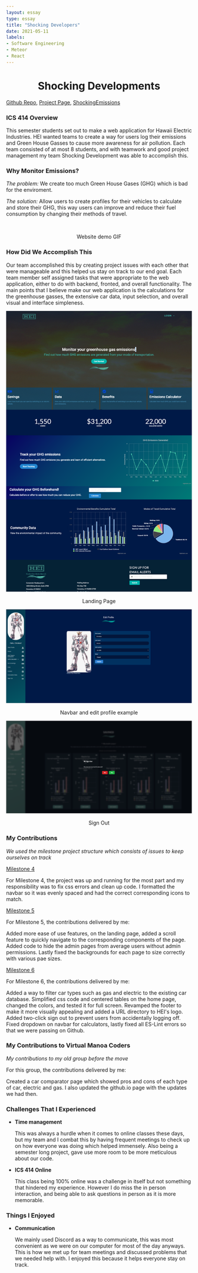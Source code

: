 ```yaml
---
layout: essay
type: essay
title: "Shocking Developers"
date: 2021-05-11
labels:
- Software Engineering
- Meteor
- React
---
```


<h1 style="text-align:center">Shocking Developments</h1>

[Github Repo](https://github.com/shocking-development/shockingdevelopment), 
[Project Page](https://shocking-development.github.io/),
[ShockingEmissions](https://shockingemissions.xyz/)

### ICS 414 Overview
This semester students set out to make a web application for Hawaii Electric Industries. HEI wanted teams to create a way for users log their emissions and Green House Gasses to cause more awareness for air pollution. Each team consisted of at most 8 students, and with teamwork and good project management my team Shocking Development was able to accomplish this.

### Why Monitor Emissions?
*The problem:*
We create too much Green House Gases (GHG) which is bad for the enviroment.

*The solution:* Allow users to create profiles for their vehicles to calculate and store their GHG, this way users can improve and reduce their fuel consumption by changing their methods of travel.

<img class="ui massive centered floated rounded image" src="/images/webDemo.gif" alt="">
<p style="text-align:center">Website demo GIF</p>

### How Did We Accomplish This
Our team accomplished this by creating project issues with each other that were manageable and this helped us stay on track to our end goal. Each team member self assigned tasks that were appropriate to the web application, either to do with backend, fronted, and overall functionality. The main points that I believe make our web application is the calculations for the greenhouse gasses, the extensive car data, input selection, and overall visual and interface simpleness.

<img class="ui massive centered floated rounded image" src="/images/landingPageM4.png" alt="">
<p style="text-align:center">Landing Page</p>
<img class="ui massive centered floated rounded image" src="/images/editProfile.PNG" alt="">
<p style="text-align:center">Navbar and edit profile example</p>
<img class="ui massive centered floated rounded image" src="/images/signout.png" alt="">
<p style="text-align:center">Sign Out</p>

### My Contributions
*We used the milestone project structure which consists of issues to keep ourselves on track*

[Milestone 4](https://github.com/shocking-development/shockingdevelopment/projects/4)

For Milestone 4, the project was up and running for the most part and my responsibility was to fix css errors and clean up code. I formatted the navbar so it was evenly spaced and had the correct corresponding icons to match.

[Milestone 5](https://github.com/shocking-development/shockingdevelopment/projects/5)

For Milestone 5, the contributions delivered by me: 

Added more ease of use features, on the landing page, added a scroll feature to quickly navigate to the corresponding components of the page. Added code to hide the admin pages from average users without admin permissions. Lastly fixed the backgrounds for each page to size correctly with various pae sizes. 

[Milestone 6](https://github.com/shocking-development/shockingdevelopment/projects/6)

For Milestone 6, the contributions delivered by me: 

Added a way to filter car types such as gas and electric to the existing car database. Simplified css code and centered tables on the home page, changed the colors, and tested it for full screen. Revamped the footer to make it more visually appealing and added a URL directory to HEI's logo. Added two-click sign out to prevent users from accidentally logging off. Fixed dropdown on navbar for calculators, lastly fixed all ES-Lint errors so that we were passing on Github.

### My Contributions to Virtual Manoa Coders
*My contributions to my old group before the move*


For this group, the contributions delivered by me:

Created a car comparator page which showed pros and cons of each type of car, electric and gas. I also updated the github.io page with the updates we had then. 

### Challenges That I Experienced

- **Time management**
  
  This was always a hurdle when it comes to online classes these days, but my team and I combat this by having frequent meetings to check up on how everyone was doing which helped immensely. Also being a semester long project, gave use more room to be more meticulous about our code.
  
- **ICS 414 Online**
  
  This class being 100% online was a challenge in itself but not something that hindered my experience. However I do miss the in person interaction, and being able to ask questions in person as it is more memorable. 
  
### Things I Enjoyed
- **Communication**
  
  We mainly used Discord as a way to communicate, this was most convenient as we were on our computer for most of the day anyways. This is how we met up for team meetings and discussed problems that we needed help with. I enjoyed this because it helps everyone stay on track.
